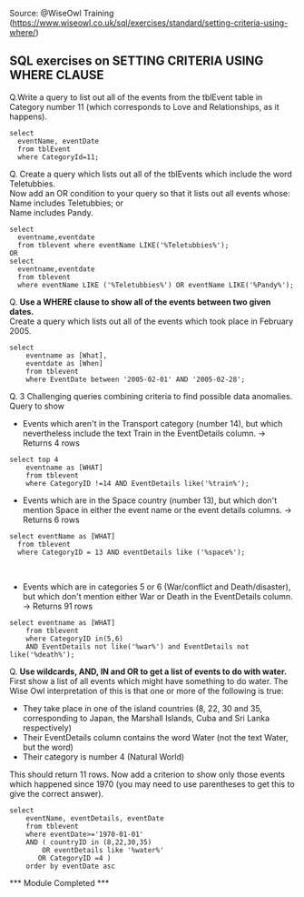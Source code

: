 
Source: @WiseOwl Training (https://www.wiseowl.co.uk/sql/exercises/standard/setting-criteria-using-where/)

## SQL exercises on SETTING CRITERIA USING WHERE CLAUSE
Q.Write a query to list out all of the events from the tblEvent table in Category number 11 (which corresponds to Love and Relationships, as it happens).<br>

```
select
  eventName, eventDate
  from tblEvent
  where CategoryId=11;
```


Q. Create a query which lists out all of the tblEvents which include the word Teletubbies.<br> 
Now add an OR condition to your query so that it lists out all events whose:<br>
  Name includes Teletubbies; or<br>
  Name includes Pandy.

```
select
  eventname,eventdate
  from tblevent where eventName LIKE('%Teletubbies%');
OR
select
  eventname,eventdate
  from tblevent
  where eventName LIKE ('%Teletubbies%') OR eventName LIKE('%Pandy%');
```


Q. <b>Use a WHERE clause to show all of the events between two given dates.</b><br>
Create a query which lists out all of the events which took place in February 2005.<br>

```
select
	eventname as [What],
	eventdate as [When]
	from tblevent
	where EventDate between '2005-02-01' AND '2005-02-28';
```


Q. 3 Challenging queries combining criteria to find possible data anomalies.<br>
Query to show	
 * Events which aren't in the Transport category (number 14), but which nevertheless 
   include the text Train in the EventDetails column. -> Returns	4 rows <br>
 
```
select top 4
	eventname as [WHAT]
	from tblevent
	where CategoryID !=14 AND EventDetails like('%train%');
```
 * Events which are in the Space country (number 13), but which don't mention Space in 
   either the event name or the event details columns.	 -> Returns 6 rows 
```
select eventName as [WHAT]
  from tblevent
  where CategoryID = 13 AND eventDetails like ('%space%');
```
<br>

 * Events which are in categories 5 or 6 (War/conflict and Death/disaster), but which 
   don't mention either War or Death in the EventDetails column. -> Returns	91 rows<br>
```
select eventname as [WHAT]
	from tblevent
	where CategoryID in(5,6) 
	AND EventDetails not like('%war%') and EventDetails not like('%death%');
```

Q. <b>Use wildcards, AND, IN and OR to get a list of events to do with water.</b><br>
First show a list of all events which might have something to do water.  The Wise Owl interpretation of this is that one or more of the following is true:
 * They take place in one of the island countries (8, 22, 30 and 35, corresponding to Japan, the Marshall Islands, 
   Cuba and Sri Lanka respectively)
 * Their EventDetails column contains the word Water (not the text Water, but the word)
 * Their category is number 4 (Natural World)
   
This should return 11 rows.  Now add a criterion to show only those events which happened since 1970 (you may need to use parentheses to get this to give the correct answer).
```
select
	eventName, eventDetails, eventDate
	from tblevent
	where eventDate>='1970-01-01'
	AND ( countryID in (8,22,30,35) 
	    OR eventDetails like '%water%'
	   OR CategoryID =4 )
	order by eventDate asc
```


*** Module Completed ***
